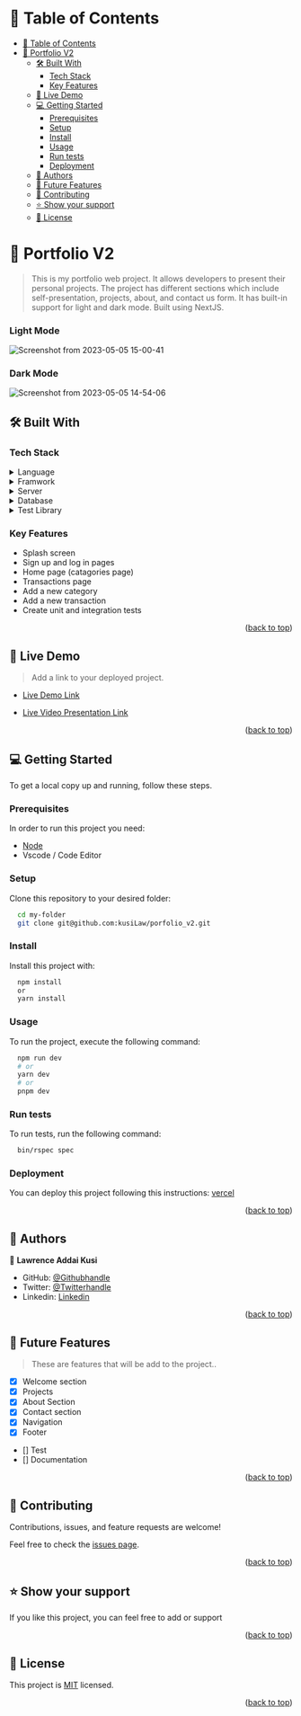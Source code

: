 <a name="readme-top"></a>

<!-- TABLE OF CONTENTS -->

# 📗 Table of Contents

- [📗 Table of Contents](#-table-of-contents)
- [📖 Portfolio V2   ](#-portfolio-v2---)
  - [🛠 Built With ](#-built-with-)
    - [Tech Stack ](#tech-stack-)
    - [Key Features ](#key-features-)
  - [🚀 Live Demo ](#-live-demo-)
  - [💻 Getting Started ](#-getting-started-)
    - [Prerequisites](#prerequisites)
    - [Setup](#setup)
    - [Install](#install)
    - [Usage](#usage)
    - [Run tests](#run-tests)
    - [Deployment](#deployment)
  - [👥 Authors ](#-authors-)
  - [🔭 Future Features ](#-future-features-)
  - [🤝 Contributing ](#-contributing-)
  - [⭐️ Show your support ](#️-show-your-support-)
  - [📝 License ](#-license-)

<!-- PROJECT DESCRIPTION -->

# 📖 Portfolio V2   <a name="about-project"></a>

> This is my portfolio web project. It allows developers to present their personal projects. The project has different sections which include self-presentation, projects, about, and contact us form. It has built-in support for light and dark mode. Built using NextJS.
### Light Mode
![Screenshot from 2023-05-05 15-00-41](https://user-images.githubusercontent.com/52538840/236505672-79f5feaf-17d6-416f-970b-9ec9e5525833.png)

### Dark Mode
![Screenshot from 2023-05-05 14-54-06](https://user-images.githubusercontent.com/52538840/236506003-350fe56a-cb97-469b-8532-4db149ae4a32.png)


## 🛠 Built With <a name="built-with"></a>


### Tech Stack <a name="tech-stack"></a>

<details>
  <summary>Language</summary>
  <ul>
    <li><a href="https://www.ruby-lang.org/en/">JavaScript</a></li>
  </ul>
</details>
<details>
  <summary>Framwork</summary>
  <ul>
    <li><a href="https://rubyonrails.org/">NextJS</a></li>
    <li><a href="https://rubyonrails.org/">React</a></li>
  </ul>
</details>

<details>
  <summary>Server</summary>
  <ul>
    <li><a href="https://rubyonrails.org/">Tailwin CSS</a></li>
  </ul>
</details>

<details>
<summary>Database</summary>
  <ul>
    <li><a href="https://www.postgresql.org/">File</a></li>
  </ul>
</details>

<details>
<summary>Test Library</summary>
  <ul>
    <li><a href="https://rspec.info/"></a></li>
  </ul>
</details>

<!-- Features -->

### Key Features <a name="key-features"></a>

- Splash screen
- Sign up and log in pages
- Home page (catagories page)
- Transactions page
- Add a new category
- Add a new transaction
- Create unit and integration tests


<p align="right">(<a href="#readme-top">back to top</a>)</p>

<!-- LIVE DEMO -->

## 🚀 Live Demo <a name="live-demo"></a>

> Add a link to your deployed project.

- [Live Demo Link]( https://budgisee.onrender.com/) 
  
- [Live Video Presentation Link]( https://www.loom.com/share/30ee108b25fa493db79e342b2ee9f8cd)
<p align="right">(<a href="#readme-top">back to top</a>)</p>

<!-- GETTING STARTED -->

## 💻 Getting Started <a name="getting-started"></a>

To get a local copy up and running, follow these steps.

### Prerequisites

In order to run this project you need: 
- [Node]()
- Vscode / Code Editor


### Setup

Clone this repository to your desired folder:

```sh
  cd my-folder
  git clone git@github.com:kusiLaw/porfolio_v2.git
```


### Install

Install this project with:

```sh
  npm install
  or 
  yarn install
```

### Usage

To run the project, execute the following command:

```sh
  npm run dev
  # or
  yarn dev
  # or
  pnpm dev
```

### Run tests

To run tests, run the following command:

```sh
  bin/rspec spec
```

### Deployment

You can deploy this project following this instructions:
[vercel](https://vercel.com/)
<!--
Example:

```sh

```
 -->

<p align="right">(<a href="#readme-top">back to top</a>)</p>

<!-- AUTHORS -->

## 👥 Authors <a name="authors"></a>

👤 **Lawrence Addai Kusi**
 - GitHub: [@Githubhandle](https://github.com/kusiLaw)
 - Twitter: [@Twitterhandle](https://twitter.com/kusilaw)
 - Linkedin: [Linkedin](https://www.linkedin.com/in/lawrence-kusi-55a662104)

<p align="right">(<a href="#readme-top">back to top</a>)</p>

<!-- FUTURE FEATURES -->

## 🔭 Future Features <a name="future-features"></a>

> These are features that will be add to the project..

- [x] Welcome section
- [x] Projects
- [x] About Section
- [x] Contact section
- [x] Navigation
- [x] Footer
- [] Test
- [] Documentation



<p align="right">(<a href="#readme-top">back to top</a>)</p>


<!-- CONTRIBUTING -->

## 🤝 Contributing <a name="contributing"></a>

Contributions, issues, and feature requests are welcome!

Feel free to check the [issues page](../../issues/).

<p align="right">(<a href="#readme-top">back to top</a>)</p>

<!-- SUPPORT -->

## ⭐️ Show your support <a name="support"></a>

If you like this project, you can feel free to add or support

<p align="right">(<a href="#readme-top">back to top</a>)</p>

<!-- ACKNOWLEDGEMENTS -->

<!-- ## 🙏 Acknowledgments <a name="acknowledgements"></a>

I would like to thank Microverse for this insight project

I would like to thank [Gregoire Vella](https://www.behance.net/gallery/19759151/Snapscan-iOs-design-and-branding?tracking_source=) for the design ideas

<p align="right">(<a href="#readme-top">back to top</a>)</p> -->


<!-- LICENSE -->

## 📝 License <a name="license"></a>

This project is [MIT](./LICENSE) licensed.

<p align="right">(<a href="#readme-top">back to top</a>)</p>

